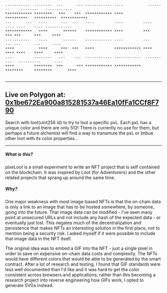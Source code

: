 ```
-----------  --------  ---      --- ------------ ----           --------     --------   ------------ 
************ ********   ***    ***  ************ ****          **********   **********  ************ 
---      ---   ----      ---  ---   ----         ----         ----    ---- ----    ---- ------------ 
************   ****       ******    ************ ****         ***      *** ***      ***     ****     
-----------    ----       ------    ------------ ----         ---      --- ---      ---     ----     
****           ****      ***  ***   ****         ************ ****    **** ****    ****     ****     
----         --------   ---    ---  ------------ ------------  ----------   ----------      ----     
****         ********  ***      *** ************ ************   ********     ********       ****     
                                                                                                     

```                                          
---
Live on Polygon at: **[0x1be672Ea900a815281537a46Ea10fFa1CCf8F790](https://polygonscan.com/address/0x1be672Ea900a815281537a46Ea10fFa1CCf8F790)**
---

Search with loot(uint256 id) to try to loot a specific pxL. Each pxL has a unique color and there are only 512! There is currently no use for them, but perhaps a future alchemist will find a way to transmute the pxL or imbue other loot with its color properties...

---

##### What is this?

pixeLoot is a small experiment to write an NFT project that is self contained on the blockchain. It was inspired by Loot (for Adventurers) and the other related projects that sprang up around the same time.

##### Why?

One major weakness with most image-based NFTs is that the on-chain data is only a link to an image that has to be hosted somewhere, by someone, going into the future. That image data can be modified - I've seen many point at unsecured URLs and not include any hash of the expected data - or eventually just lost. This negates much of the decentralization and persistence that makes NFTs an interesting solution in the first place, not to mention being a security risk. I asked myself if it were possible to include that image data in the NFT itself.

The original idea was to embed a GIF into the NFT - just a single pixel in order to save on expensive on-chain data costs and complexity. The NFTs would have different colors that would be able to be generated by the smart contract. After a lot of research and testing, I found that GIF standards were less well documented than I'd like and it was hard to get the color consistent across browsers and applications; rather than this becoming a research project into reverse engineering how GIFs work, I opted to generate SVGs instead.
